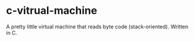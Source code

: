 # c-vitrual-machine
A pretty little virtual machine that reads byte code (stack-oriented). Written in C.
